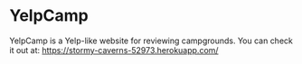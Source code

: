 # YelpCamp
YelpCamp is a Yelp-like website for reviewing campgrounds. You can check it out at:  https://stormy-caverns-52973.herokuapp.com/
